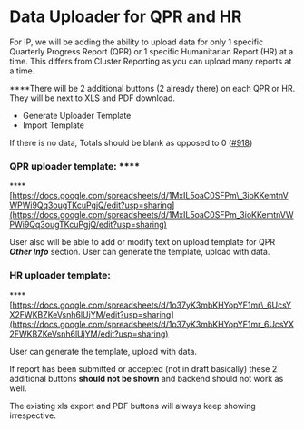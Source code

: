# Data Uploader for QPR and HR

For IP, we will be adding the ability to upload data for only 1 specific Quarterly Progress Report \(QPR\) or 1 specific Humanitarian Report \(HR\) at a time. This differs from Cluster Reporting as you can upload many reports at a time.

  
****There will be 2 additional buttons \(2 already there\) on each QPR or HR. They will be next to XLS and PDF download.

* Generate Uploader Template
* Import Template

If there is no data, Totals should be blank as opposed to 0 \([\#918](https://github.com/unicef/etools-partner-reporting-portal/issues/918)\)

### QPR uploader template: ****

\*\*\*\*[https://docs.google.com/spreadsheets/d/1MxIL5oaC0SFPm\_3ioKKemtnVWPWi9Qq3ougTKcuPgjQ/edit?usp=sharing](https://docs.google.com/spreadsheets/d/1MxIL5oaC0SFPm_3ioKKemtnVWPWi9Qq3ougTKcuPgjQ/edit?usp=sharing)

User also will be able to add or modify text on upload template for QPR _**Other Info**_ section.  User can generate the template, upload with data.

###  **HR uploader template:**

\*\*\*\*[https://docs.google.com/spreadsheets/d/1o37yK3mbKHYopYF1mr\_6UcsYX2FWKBZKeVsnh6lUjYM/edit?usp=sharing](https://docs.google.com/spreadsheets/d/1o37yK3mbKHYopYF1mr_6UcsYX2FWKBZKeVsnh6lUjYM/edit?usp=sharing)

User can generate the template, upload with data.



If report has been submitted or accepted \(not in draft basically\) these 2 additional buttons **should not be shown** and backend should not work as well.

The existing xls export and PDF buttons will always keep showing irrespective.  


